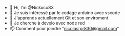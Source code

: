 - 👋 Hi, I’m @Nickoco83
- 👀 Je suis intéressé par le codage arduino avec vscode
- 🌱 J'apprends actuellement Git et son enviroment
- 💞️ Je cherche à develo avec  node red
- 📫 Comment  pour joindre "nicolasrgr830@gmail.com" 

<!---
Nickoco83/Nickoco83 is a ✨ special ✨ repository because its `README.md` (this file) appears on your GitHub profile.
You can click the Preview link to take a look at your changes.
--->
